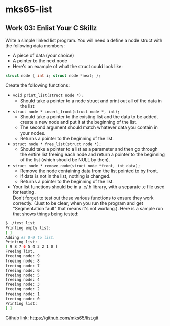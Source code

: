 # mks65-list

## Work 03: Enlist Your C Skillz
Write a simple linked list program. You will need a define a node struct with the following data members:
- A piece of data (your choice)
- A pointer to the next node
- Here's an example of what the struct could look like:
```c
struct node { int i; struct node *next; };
```
Create the following functions:
- `void print_list(struct node *);`
  - Should take a pointer to a node struct and print out all of the data in the list
- `struct node * insert_front(struct node *, int);`
  - Should take a pointer to the existing list and the data to be added, create a new node and put it at the beginning of the list.
  - The second argument should match whatever data you contain in your nodes.
  - Returns a pointer to the beginning of the list.
- `struct node * free_list(struct node *);`
  - Should take a pointer to a list as a parameter and then go through the entire list freeing each node and return a pointer to the beginning of the list (which should be NULL by then).
- `struct node * remove_node(struct node *front, int data);`
  - Remove the node containing data from the list pointed to by front.
  - If data is not in the list, nothing is changed.
  - Returns a pointer to the beginning of the list.
- Your list functions should be in a .c/.h library, with a separate .c file used for testing.              
Don't forget to test out these various functions to ensure they work correctly. (Just to be clear, when you run the program and get "Segmentation fault" that means it's not working.). Here is a sample run that shows things being tested:

```sh
$ ./test_list 
Printing empty list:
[ ]
Adding #s 0-9 to list.
Printing list:
[ 9 8 7 6 5 4 3 2 1 0 ]
Freeing list.
freeing node: 9
freeing node: 8
freeing node: 7
freeing node: 6
freeing node: 5
freeing node: 4
freeing node: 3
freeing node: 2
freeing node: 1
freeing node: 0
Printing list:
[ ]
```

Github link:
https://github.com/mks65/list.git
